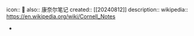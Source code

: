 icon:: 📄
also:: 康奈尔笔记
created:: [[20240812]]
description:: 
wikipedia:: https://en.wikipedia.org/wiki/Cornell_Notes

-